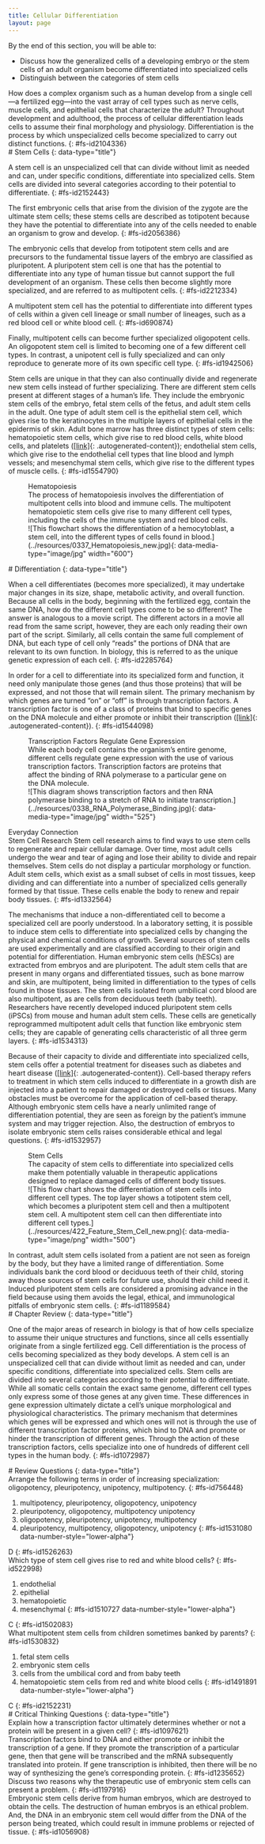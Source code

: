 ```yaml
---
title: Cellular Differentiation
layout: page
---
```


<div data-type="abstract" markdown="1">
By the end of this section, you will be able to:

* Discuss how the generalized cells of a developing embryo or the stem
  cells of an adult organism become differentiated into specialized
  cells
* Distinguish between the categories of stem cells

</div>
How does a complex organism such as a human develop from a single cell—a
fertilized egg—into the vast array of cell types such as nerve cells,
muscle cells, and epithelial cells that characterize the adult?
Throughout development and adulthood, the process of cellular
differentiation leads cells to assume their final morphology and
physiology. Differentiation is the process by which unspecialized cells
become specialized to carry out distinct functions.
{: #fs-id2104336}

<section data-depth="1" id="fs-id2316924" markdown="1">
# Stem Cells
{: data-type="title"}

A <span data-type="term">stem cell</span> is an unspecialized cell that
can divide without limit as needed and can, under specific conditions,
differentiate into specialized cells. Stem cells are divided into
several categories according to their potential to differentiate.
{: #fs-id2152443}

The first embryonic cells that arise from the division of the zygote are
the ultimate stem cells; these stems cells are described as <span
data-type="term">totipotent</span> because they have the potential to
differentiate into any of the cells needed to enable an organism to grow
and develop.
{: #fs-id2056386}

The embryonic cells that develop from totipotent stem cells and are
precursors to the fundamental tissue layers of the embryo are classified
as pluripotent. A <span data-type="term">pluripotent</span> stem cell is
one that has the potential to differentiate into any type of human
tissue but cannot support the full development of an organism. These
cells then become slightly more specialized, and are referred to as
multipotent cells.
{: #fs-id2212334}

A <span data-type="term">multipotent</span> stem cell has the potential
to differentiate into different types of cells within a given cell
lineage or small number of lineages, such as a red blood cell or white
blood cell.
{: #fs-id690874}

Finally, multipotent cells can become further specialized oligopotent
cells. An <span data-type="term">oligopotent</span> stem cell is limited
to becoming one of a few different cell types. In contrast, a <span
data-type="term">unipotent</span> cell is fully specialized and can only
reproduce to generate more of its own specific cell type.
{: #fs-id1942506}

Stem cells are unique in that they can also continually divide and
regenerate new stem cells instead of further specializing. There are
different stem cells present at different stages of a human’s life. They
include the embryonic stem cells of the embryo, fetal stem cells of the
fetus, and adult stem cells in the adult. One type of adult stem cell is
the epithelial stem cell, which gives rise to the keratinocytes in the
multiple layers of epithelial cells in the epidermis of skin. Adult bone
marrow has three distinct types of stem cells: hematopoietic stem cells,
which give rise to red blood cells, white blood cells, and platelets
([\[link\]](#fig-ch03_06_01){: .autogenerated-content}); endothelial
stem cells, which give rise to the endothelial cell types that line
blood and lymph vessels; and mesenchymal stem cells, which give rise to
the different types of muscle cells.
{: #fs-id1554790}

<figure id="fig-ch03_06_01">
<div data-type="title">
Hematopoiesis
</div>
<figcaption>
The process of hematopoiesis involves the differentiation of multipotent
cells into blood and immune cells. The multipotent hematopoietic stem
cells give rise to many different cell types, including the cells of the
immune system and red blood cells.
</figcaption>
<span markdown="1" data-type="media" id="fs-id1862585" data-alt="This flowchart shows
the differentiation of a hemocytoblast, a stem cell, into the different
types of cells found in blood."> ![This flowchart shows the
differentiation of a hemocytoblast, a stem cell, into the different
types of cells found in
blood.](../resources/0337_Hematopoiesis_new.jpg){:
data-media-type="image/jpg" width="600"} </span>
</figure>
</section>
<section data-depth="1" id="fs-id1521639" markdown="1">
# Differentiation
{: data-type="title"}

When a cell differentiates (becomes more specialized), it may undertake
major changes in its size, shape, metabolic activity, and overall
function. Because all cells in the body, beginning with the fertilized
egg, contain the same DNA, how do the different cell types come to be so
different? The answer is analogous to a movie script. The different
actors in a movie all read from the same script, however, they are each
only reading their own part of the script. Similarly, all cells contain
the same full complement of DNA, but each type of cell only “reads” the
portions of DNA that are relevant to its own function. In biology, this
is referred to as the unique genetic expression of each cell.
{: #fs-id2285764}

In order for a cell to differentiate into its specialized form and
function, it need only manipulate those genes (and thus those proteins)
that will be expressed, and not those that will remain silent. The
primary mechanism by which genes are turned “on” or “off” is through
transcription factors. A <span data-type="term">transcription
factor</span> is one of a class of proteins that bind to specific genes
on the DNA molecule and either promote or inhibit their transcription
([\[link\]](#fig-ch03_06_02){: .autogenerated-content}).
{: #fs-id1544098}

<figure id="fig-ch03_06_02">
<div data-type="title">
Transcription Factors Regulate Gene Expression
</div>
<figcaption>
While each body cell contains the organism’s entire genome, different
cells regulate gene expression with the use of various transcription
factors. Transcription factors are proteins that affect the binding of
RNA polymerase to a particular gene on the DNA molecule.
</figcaption>
<span markdown="1" data-type="media" id="fs-id1857938" data-alt="This diagram shows
transcription factors and then RNA polymerase binding to a stretch of
RNA to initiate transcription."> ![This diagram shows transcription
factors and then RNA polymerase binding to a stretch of RNA to initiate
transcription.](../resources/0338_RNA_Polymerase_Binding.jpg){:
data-media-type="image/jpg" width="525"} </span>
</figure>
<div data-type="note" id="fs-id704569" class="anatomy everyday" data-label="" markdown="1">
<div data-type="title">
Everyday Connection
</div>
<span data-type="title">Stem Cell Research</span> Stem cell research
aims to find ways to use stem cells to regenerate and repair cellular
damage. Over time, most adult cells undergo the wear and tear of aging
and lose their ability to divide and repair themselves. Stem cells do
not display a particular morphology or function. Adult stem cells, which
exist as a small subset of cells in most tissues, keep dividing and can
differentiate into a number of specialized cells generally formed by
that tissue. These cells enable the body to renew and repair body
tissues.
{: #fs-id1332564}

The mechanisms that induce a non-differentiated cell to become a
specialized cell are poorly understood. In a laboratory setting, it is
possible to induce stem cells to differentiate into specialized cells by
changing the physical and chemical conditions of growth. Several sources
of stem cells are used experimentally and are classified according to
their origin and potential for differentiation. Human embryonic stem
cells (hESCs) are extracted from embryos and are pluripotent. The adult
stem cells that are present in many organs and differentiated tissues,
such as bone marrow and skin, are multipotent, being limited in
differentiation to the types of cells found in those tissues. The stem
cells isolated from umbilical cord blood are also multipotent, as are
cells from deciduous teeth (baby teeth). Researchers have recently
developed induced pluripotent stem cells (iPSCs) from mouse and human
adult stem cells. These cells are genetically reprogrammed multipotent
adult cells that function like embryonic stem cells; they are capable of
generating cells characteristic of all three germ layers.
{: #fs-id1534313}

Because of their capacity to divide and differentiate into specialized
cells, stem cells offer a potential treatment for diseases such as
diabetes and heart disease ([\[link\]](#fig-ch03_06_03){:
.autogenerated-content}). Cell-based therapy refers to treatment in
which stem cells induced to differentiate in a growth dish are injected
into a patient to repair damaged or destroyed cells or tissues. Many
obstacles must be overcome for the application of cell-based therapy.
Although embryonic stem cells have a nearly unlimited range of
differentiation potential, they are seen as foreign by the patient’s
immune system and may trigger rejection. Also, the destruction of
embryos to isolate embryonic stem cells raises considerable ethical and
legal questions.
{: #fs-id1532957}

<figure id="fig-ch03_06_03">
<div data-type="title">
Stem Cells
</div>
<figcaption>
The capacity of stem cells to differentiate into specialized cells make
them potentially valuable in therapeutic applications designed to
replace damaged cells of different body tissues.
</figcaption>
<span markdown="1" data-type="media" id="fs-id1142190" data-alt="This flow chart
shows the differentiation of stem cells into different cell types. The
top layer shows a totipotent stem cell, which becomes a pluripotent stem
cell and then a multipotent stem cell. A multipotent stem cell can then
differentiate into different cell types."> ![This flow chart shows the
differentiation of stem cells into different cell types. The top layer
shows a totipotent stem cell, which becomes a pluripotent stem cell and
then a multipotent stem cell. A multipotent stem cell can then
differentiate into different cell
types.](../resources/422_Feature_Stem_Cell_new.png){:
data-media-type="image/png" width="500"} </span>
</figure>
In contrast, adult stem cells isolated from a patient are not seen as
foreign by the body, but they have a limited range of differentiation.
Some individuals bank the cord blood or deciduous teeth of their child,
storing away those sources of stem cells for future use, should their
child need it. Induced pluripotent stem cells are considered a promising
advance in the field because using them avoids the legal, ethical, and
immunological pitfalls of embryonic stem cells.
{: #fs-id1189584}

</div>
</section>
<section data-depth="1" id="fs-id2168882" class="summary" markdown="1">
# Chapter Review
{: data-type="title"}

One of the major areas of research in biology is that of how cells
specialize to assume their unique structures and functions, since all
cells essentially originate from a single fertilized egg. Cell
differentiation is the process of cells becoming specialized as they
body develops. A stem cell is an unspecialized cell that can divide
without limit as needed and can, under specific conditions,
differentiate into specialized cells. Stem cells are divided into
several categories according to their potential to differentiate. While
all somatic cells contain the exact same genome, different cell types
only express some of those genes at any given time. These differences in
gene expression ultimately dictate a cell’s unique morphological and
physiological characteristics. The primary mechanism that determines
which genes will be expressed and which ones will not is through the use
of different transcription factor proteins, which bind to DNA and
promote or hinder the transcription of different genes. Through the
action of these transcription factors, cells specialize into one of
hundreds of different cell types in the human body.
{: #fs-id1072987}

</section>
<section data-depth="1" id="fs-id1082558" class="multiple-choice" markdown="1">
# Review Questions
{: data-type="title"}

<div data-type="exercise" id="fs-id1183443">
<div data-type="problem" id="fs-id1524499" markdown="1">
Arrange the following terms in order of increasing specialization:
oligopotency, pleuripotency, unipotency, multipotency.
{: #fs-id756448}

1.  multipotency, pleuripotency, oligopotency, unipotency
2.  pleuripotency, oligopotency, multipotency unipotency
3.  oligopotency, pleuripotency, unipotency, multipotency
4.  pleuripotency, multipotency, oligopotency, unipotency
{: #fs-id1531080 data-number-style="lower-alpha"}

</div>
<div data-type="solution" id="fs-id1303978" data-label="" markdown="1">
D
{: #fs-id1526263}

</div>
</div>
<div data-type="exercise" id="fs-id1497003">
<div data-type="problem" id="fs-id1739430" markdown="1">
Which type of stem cell gives rise to red and white blood cells?
{: #fs-id522998}

1.  endothelial
2.  epithelial
3.  hematopoietic
4.  mesenchymal
{: #fs-id1510727 data-number-style="lower-alpha"}

</div>
<div data-type="solution" id="fs-id1486055" data-label="" markdown="1">
C
{: #fs-id1502083}

</div>
</div>
<div data-type="exercise" id="fs-id1526011">
<div data-type="problem" id="fs-id1265569" markdown="1">
What multipotent stem cells from children sometimes banked by parents?
{: #fs-id1530832}

1.  fetal stem cells
2.  embryonic stem cells
3.  cells from the umbilical cord and from baby teeth
4.  hematopoietic stem cells from red and white blood cells
{: #fs-id1491891 data-number-style="lower-alpha"}

</div>
<div data-type="solution" id="fs-id1452730" data-label="" markdown="1">
C
{: #fs-id2152231}

</div>
</div>
</section>
<section data-depth="1" id="fs-id1493210" class="free-response" markdown="1">
# Critical Thinking Questions
{: data-type="title"}

<div data-type="exercise" id="fs-id1241719">
<div data-type="problem" id="fs-id1486383" markdown="1">
Explain how a transcription factor ultimately determines whether or not
a protein will be present in a given cell?
{: #fs-id1097621}

</div>
<div data-type="solution" id="fs-id1282693" data-label="" markdown="1">
Transcription factors bind to DNA and either promote or inhibit the
transcription of a gene. If they promote the transcription of a
particular gene, then that gene will be transcribed and the mRNA
subsequently translated into protein. If gene transcription is
inhibited, then there will be no way of synthesizing the gene’s
corresponding protein.
{: #fs-id1235652}

</div>
</div>
<div data-type="exercise" id="fs-id1183899">
<div data-type="problem" id="fs-id1120497" markdown="1">
Discuss two reasons why the therapeutic use of embryonic stem cells can
present a problem.
{: #fs-id1197916}

</div>
<div data-type="solution" id="fs-id1527302" data-label="" markdown="1">
Embryonic stem cells derive from human embryos, which are destroyed to
obtain the cells. The destruction of human embryos is an ethical
problem. And, the DNA in an embryonic stem cell would differ from the
DNA of the person being treated, which could result in immune problems
or rejected of tissue.
{: #fs-id1056908}

</div>
</div>
</section>



